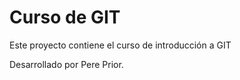 # Curso de GIT

Este proyecto contiene el curso de introducción a GIT

Desarrollado por Pere Prior.
